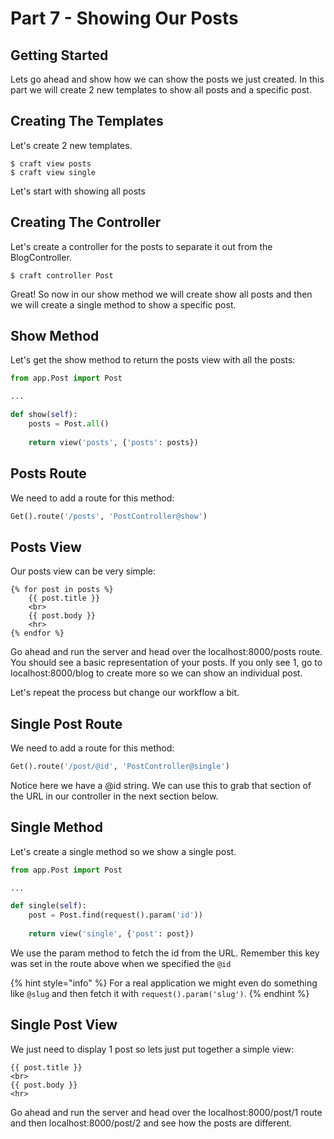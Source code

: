 # Part 7 - Showing Our Posts

## Getting Started

Lets go ahead and show how we can show the posts we just created. In this part we will create 2 new templates to show all posts and a specific post.

## Creating The Templates

Let's create 2 new templates.

```text
$ craft view posts
$ craft view single
```

Let's start with showing all posts

## Creating The Controller

Let's create a controller for the posts to separate it out from the BlogController.

```text
$ craft controller Post
```

Great! So now in our show method we will create show all posts and then we will create a single method to show a specific post.

## Show Method

Let's get the show method to return the posts view with all the posts:

```python
from app.Post import Post

...

def show(self):
    posts = Post.all()
    
    return view('posts', {'posts': posts})
```

## Posts Route

We need to add a route for this method:

```python
Get().route('/posts', 'PostController@show')
```

## Posts View

Our posts view can be very simple:

```markup
{% for post in posts %}
    {{ post.title }}
    <br>
    {{ post.body }}
    <hr>
{% endfor %}
```

Go ahead and run the server and head over the localhost:8000/posts route. You should see a basic representation of your posts. If you only see 1, go to localhost:8000/blog to create more so we can show an individual post.

Let's repeat the process but change our workflow a bit.

## Single Post Route

We need to add a route for this method:

```python
Get().route('/post/@id', 'PostController@single')
```

Notice here we have a @id string. We can use this to grab that section of the URL in our controller in the next section below.

## Single Method

Let's create a single method so we show a single post.

```python
from app.Post import Post

...

def single(self):
    post = Post.find(request().param('id'))
    
    return view('single', {'post': post})
```

We use the param method to fetch the id from the URL. Remember this key was set in the route above when we specified the `@id`

{% hint style="info" %}
For a real application we might even do something like `@slug` and then fetch it with `request().param('slug')`.
{% endhint %}

## Single Post View

We just need to display 1 post so lets just put together a simple view:

```markup
{{ post.title }}
<br>
{{ post.body }}
<hr>
```

Go ahead and run the server and head over the localhost:8000/post/1 route and then localhost:8000/post/2 and see how the posts are different.




